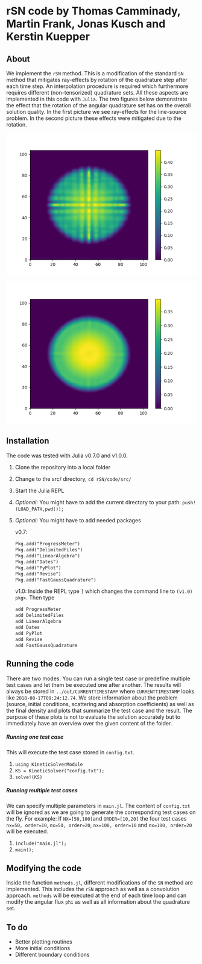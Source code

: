 # rSN code by Thomas Camminady, Martin Frank, Jonas Kusch and Kerstin Kuepper #



## About

We implement the `rSN` method. This is a modification of the standard `SN` method that mitigates ray-effects by rotation of the quadrature step after each time step. An interpolation procedure is required which furthermore requires different (non-tensorized) quadrature sets. All these aspects are implemented in this code with `Julia`. 
The two figures below demonstrate the effect that the rotation of the angular quadrature set has on the overall solution quality. In the first picture we see ray-effects for the line-source problem. In the second picture these effects were mitigated due to the rotation.

![Ray-effects in SN](rho_linesource_rotation_00.png )

![Ray-effects mitigated by rSN](rho_linesource_rotation_10.png )


## Installation

The code was tested with Julia v0.7.0 and v1.0.0.

1. Clone the repository into a local folder

2. Change to the src/ directory, `cd rSN/code/src/`

3. Start the Julia REPL

4. *Optional:* You might have to add the current directory to your path:  `push!(LOAD_PATH,pwd());`

5. *Optional:* You might have to add needed packages

   v0.7:

   ```
   Pkg.add("ProgressMeter")
   Pkg.add("DelimitedFiles")
   Pkg.add("LinearAlgebra")
   Pkg.add("Dates")
   Pkg.add("PyPlot")
   Pkg.add("Revise")
   Pkg.add("FastGaussQuadrature")
   ```

   v1.0: Inside the REPL type `]` which changes the command line to `(v1.0) pkg>`. Then type

   ```
   add ProgressMeter
   add DelimitedFiles
   add LinearAlgebra
   add Dates
   add PyPlot
   add Revise
   add FastGaussQuadrature
   ```




## Running the code

There are two modes. You can run a single test case or predefine multiple test cases and let them be executed one after another. The results will always be stored in `../out/CURRENTTIMESTAMP` where `CURRENTTIMESTAMP` looks like `2018-08-17T09:24:12.74`. We store information about the problem (source, initial conditions, scattering and absorption coefficients) as well as the final density and plots that summarize the test case and the result. The purpose of these plots is not to evaluate the solution accurately but to immediately have an overview over the given content of the folder.

##### Running one test case

This will execute the test case stored in `config.txt`.

1. `using KineticSolverModule`
2. `KS = KineticSolver("config.txt");`
3. `solve!(KS)`

##### Running multiple test cases

We can specify multiple parameters in `main.jl`. The content of `config.txt` will be ignored as we are going to generate the corresponding test cases on the fly. For example: If `NX=[50,100]`and `ORDER=[10,20]` the four test cases `nx=50, order=10`, `nx=50, order=20`, `nx=100, order=10` and `nx=100, order=20` will be executed.

1. `include("main.jl");`
2. `main();`



## Modifying the code 

Inside the function `methods.jl`, different modifications of the `SN` method are implemented. This includes the `rSN` approach as well as a convolution approach. `methods` will be executed at the end of each time loop and can modify the angular flux `phi` as well as all information about the quadrature set.



## To do

* Better plotting routines
* More initial conditions
* Different boundary conditions

